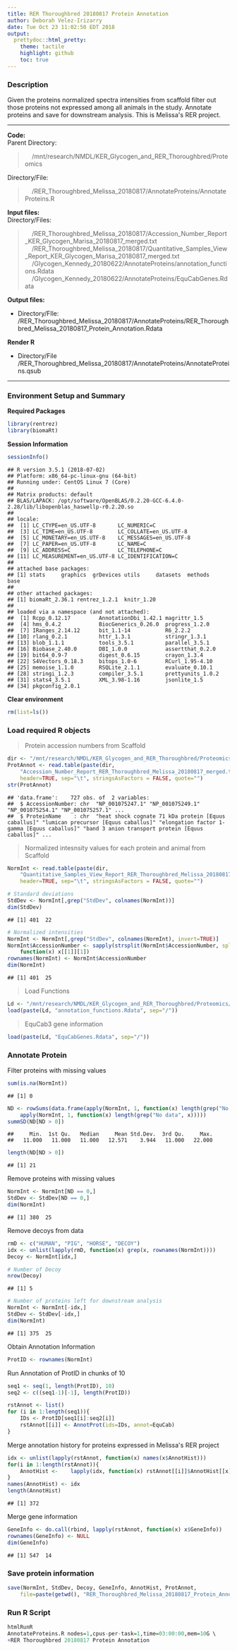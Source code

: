 ```yaml
---
title: RER Thoroughbred 20180817 Protein Annotation
author: Deborah Velez-Irizarry
date: Tue Oct 23 11:02:50 EDT 2018
output:
  prettydoc::html_pretty:
    theme: tactile
    highlight: github
    toc: true
---
```

### Description  
Given the proteins normalized spectra intensities from scaffold filter out
those proteins not expressed among all animals in the study. Annotate proteins
and save for downstream analysis. This is Melissa's RER project.  
  
***  
**Code:**  
Parent Directory:  

> &nbsp;&nbsp;&nbsp;&nbsp;/mnt/research/NMDL/KER_Glycogen_and_RER_Thoroughbred/Proteomics  
  
Directory/File:  
  
> &nbsp;&nbsp;&nbsp;&nbsp;/RER_Thoroughbred_Melissa_20180817/AnnotateProteins/AnnotateProteins.R  
  
**Input files:**  
Directory/Files:
  
> &nbsp;&nbsp;&nbsp;&nbsp;/RER_Thoroughbred_Melissa_20180817/Accession_Number_Report_KER_Glycogen_Marisa_20180817_merged.txt  
> &nbsp;&nbsp;&nbsp;&nbsp;/RER_Thoroughbred_Melissa_20180817/Quantitative_Samples_View_Report_KER_Glycogen_Marisa_20180817_merged.txt  
> &nbsp;&nbsp;&nbsp;&nbsp;/Glycogen_Kennedy_20180622/AnnotateProteins/annotation_functions.Rdata  
> &nbsp;&nbsp;&nbsp;&nbsp;/Glycogen_Kennedy_20180622/AnnotateProteins/EquCabGenes.Rdata  

**Output files:**  
 * Directory/FIle:  
     /RER_Thoroughbred_Melissa_20180817/AnnotateProteins/RER_Thoroughbred_Melissa_20180817_Protein_Annotation.Rdata  

**Render R**  
 * Directory/File  
    /RER_Thoroughbred_Melissa_20180817/AnnotateProteins/AnnotateProteins.qsub  
  
***  
### Environment Setup and Summary  
**Required Packages**  


```r
library(rentrez)
library(biomaRt)
```

**Session Information**  


```r
sessionInfo()
```

```
## R version 3.5.1 (2018-07-02)
## Platform: x86_64-pc-linux-gnu (64-bit)
## Running under: CentOS Linux 7 (Core)
## 
## Matrix products: default
## BLAS/LAPACK: /opt/software/OpenBLAS/0.2.20-GCC-6.4.0-2.28/lib/libopenblas_haswellp-r0.2.20.so
## 
## locale:
##  [1] LC_CTYPE=en_US.UTF-8       LC_NUMERIC=C              
##  [3] LC_TIME=en_US.UTF-8        LC_COLLATE=en_US.UTF-8    
##  [5] LC_MONETARY=en_US.UTF-8    LC_MESSAGES=en_US.UTF-8   
##  [7] LC_PAPER=en_US.UTF-8       LC_NAME=C                 
##  [9] LC_ADDRESS=C               LC_TELEPHONE=C            
## [11] LC_MEASUREMENT=en_US.UTF-8 LC_IDENTIFICATION=C       
## 
## attached base packages:
## [1] stats     graphics  grDevices utils     datasets  methods   base     
## 
## other attached packages:
## [1] biomaRt_2.36.1 rentrez_1.2.1  knitr_1.20    
## 
## loaded via a namespace (and not attached):
##  [1] Rcpp_0.12.17         AnnotationDbi_1.42.1 magrittr_1.5        
##  [4] hms_0.4.2            BiocGenerics_0.26.0  progress_1.2.0      
##  [7] IRanges_2.14.12      bit_1.1-14           R6_2.2.2            
## [10] rlang_0.2.1          httr_1.3.1           stringr_1.3.1       
## [13] blob_1.1.1           tools_3.5.1          parallel_3.5.1      
## [16] Biobase_2.40.0       DBI_1.0.0            assertthat_0.2.0    
## [19] bit64_0.9-7          digest_0.6.15        crayon_1.3.4        
## [22] S4Vectors_0.18.3     bitops_1.0-6         RCurl_1.95-4.10     
## [25] memoise_1.1.0        RSQLite_2.1.1        evaluate_0.10.1     
## [28] stringi_1.2.3        compiler_3.5.1       prettyunits_1.0.2   
## [31] stats4_3.5.1         XML_3.98-1.16        jsonlite_1.5        
## [34] pkgconfig_2.0.1
```

**Clear environment**  


```r
rm(list=ls())
```

### Load required R objects  
> Protein accession numbers from Scaffold


```r
dir <- "/mnt/research/NMDL/KER_Glycogen_and_RER_Thoroughbred/Proteomics/RER_Thoroughbred_Melissa_20180817"
ProtAnnot <- read.table(paste(dir, 
    "Accession_Number_Report_RER_Thoroughbred_Melissa_20180817_merged.txt", sep="/"),
    header=TRUE, sep="\t", stringsAsFactors = FALSE, quote="")
str(ProtAnnot)
```

```
## 'data.frame':	727 obs. of  2 variables:
##  $ AccessionNumber: chr  "NP_001075247.1" "NP_001075249.1" "NP_001075254.1" "NP_001075257.1" ...
##  $ ProteinName    : chr  "heat shock cognate 71 kDa protein [Equus caballus]" "lumican precursor [Equus caballus]" "elongation factor 1-gamma [Equus caballus]" "band 3 anion transport protein [Equus caballus]" ...
```

> Normalized intesnsity values for each protein and animal from Scaffold 


```r
NormInt <- read.table(paste(dir, 
    "Quantitative_Samples_View_Report_RER_Thoroughbred_Melissa_20180817_merged.txt", sep="/"),
    header=TRUE, sep="\t", stringsAsFactors = FALSE, quote="")

# Standard deviations
StdDev <- NormInt[,grep("StdDev", colnames(NormInt))]
dim(StdDev)
```

```
## [1] 401  22
```

```r
# Normalized intensities
NormInt <- NormInt[,grep("StdDev", colnames(NormInt), invert=TRUE)]
NormInt$AccessionNumber <- sapply(strsplit(NormInt$AccessionNumber, split=" "), 
    function(x) x[[1]][1])
rownames(NormInt) <- NormInt$AccessionNumber
dim(NormInt)
```

```
## [1] 401  25
```

> Load Functions


```r
Ld <- "/mnt/research/NMDL/KER_Glycogen_and_RER_Thoroughbred/Proteomics/Glycogen_Kennedy_20180622/AnnotateProteins"
load(paste(Ld, "annotation_functions.Rdata", sep="/"))
```

> EquCab3 gene information


```r
load(paste(Ld, "EquCabGenes.Rdata", sep="/"))
```

### Annotate Protein  
Filter proteins with missing values


```r
sum(is.na(NormInt))
```

```
## [1] 0
```

```r
ND <- rowSums(data.frame(apply(NormInt, 1, function(x) length(grep("No values", x))),
    apply(NormInt, 1, function(x) length(grep("No data", x)))))
summSD(ND[ND > 0])
```

```
##     Min.  1st Qu.   Median     Mean Std.Dev.  3rd Qu.     Max. 
##   11.000   11.000   11.000   12.571    3.944   11.000   22.000
```

```r
length(ND[ND > 0])
```

```
## [1] 21
```

Remove proteins with missing values


```r
NormInt <- NormInt[ND == 0,]
StdDev <- StdDev[ND == 0,]
dim(NormInt)
```

```
## [1] 380  25
```

Remove decoys from data


```r
rmD <- c("HUMAN", "PIG", "HORSE", "DECOY")
idx <- unlist(lapply(rmD, function(x) grep(x, rownames(NormInt))))
Decoy <- NormInt[idx,]

# Number of Decoy
nrow(Decoy)
```

```
## [1] 5
```

```r
# Number of proteins left for downstream analysis
NormInt <- NormInt[-idx,]
StdDev <- StdDev[-idx,]
dim(NormInt)
```

```
## [1] 375  25
```

Obtain Annotation Information


```r
ProtID <- rownames(NormInt)
```

Run Annotation of ProtID in chunks of 10


```r
seq1 <- seq(1, length(ProtID), 10)
seq2 <- c((seq1-1)[-1], length(ProtID))

rstAnnot <- list()
for (i in 1:length(seq1)){
    IDs <- ProtID[seq1[i]:seq2[i]]
    rstAnnot[[i]] <- AnnotProt(ids=IDs, annot=EquCab)
}
```

Merge annotation history for proteins expressed in Melissa's RER project


```r
idx <- unlist(lapply(rstAnnot, function(x) names(x$AnnotHist)))
for(i in 1:length(rstAnnot)){
    AnnotHist <-    lapply(idx, function(x) rstAnnot[[i]]$AnnotHist[[x]])
}
names(AnnotHist) <- idx
length(AnnotHist)
```

```
## [1] 372
```

Merge gene information


```r
GeneInfo <- do.call(rbind, lapply(rstAnnot, function(x) x$GeneInfo))
rownames(GeneInfo) <- NULL
dim(GeneInfo)
```

```
## [1] 547  14
```

### Save protein information


```r
save(NormInt, StdDev, Decoy, GeneInfo, AnnotHist, ProtAnnot,
    file=paste(getwd(), "RER_Thoroughbred_Melissa_20180817_Protein_Annotation.Rdata", sep="/"))
```

### Run R Script


```r
htmlRunR
AnnotateProteins.R nodes=1,cpus-per-task=1,time=03:00:00,mem=10G \
+RER Thoroughbred 20180817 Protein Annotation
```

